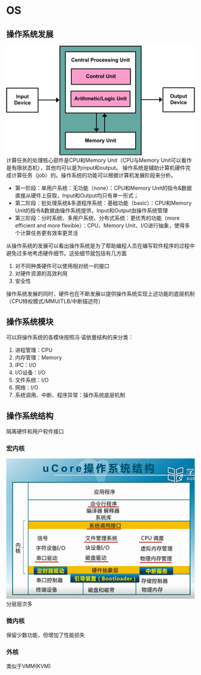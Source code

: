 # OS
## 操作系统发展
![冯·诺依曼结构](pic/Von_Neumann_Architecture.svg)
计算任务的处理核心部件是CPU和Memory Unit（CPU与Memory Unit可以看作是有限状态机），其他均可以是为input和output。
操作系统是辅助计算机硬件完成计算任务（job）的。操作系统的功能可以根据计算机发展阶段来分析。
- 第一阶段：单用户系统：无功能（none）：CPU和Memory Unit的指令&数据直接从硬件上获取，Input和Output均只有单一形式；
- 第二阶段：批处理系统&多道程序系统：基础功能（basic）：CPU和Memory Unit的指令&数据由操作系统提供，Input和Output由操作系统管理
- 第三阶段：分时系统、多用户系统、分布式系统：更优秀的功能（more efficient and more flexible）：CPU、Memory Unit、I/O进行抽象，使得多个计算任务更有效率更灵活

从操作系统的发展可以看出操作系统是为了帮助编程人员在编写软件程序的过程中避免过多地考虑硬件细节。这些细节就包括有几方面
1. 对不同种类硬件可以使用相对统一的接口
2. 对硬件资源的高效利用
3. 安全性

操作系统发展的同时，硬件也在不断发展以提供操作系统实现上述功能的底层机制（CPU特权模式/MMU/TLB/中断描述符）

## 操作系统模块
可以将操作系统的各模块按照冯·诺依曼结构的来分类：
1. 进程管理：CPU
2. 内存管理：Memory
3. IPC：I/O
4. I/O设备：I/O
5. 文件系统：I/O
6. 网络：I/O
7. 系统调用、中断、程序异常：操作系统底层机制
## 操作系统结构
隔离硬件和用户软件接口
### 宏内核
![课程包含的内容](pic/操作系统结构.jpg)
分层层次多
### 微内核
保留少数功能，但增加了性能损失
### 外核
类似于VMM(KVM)
